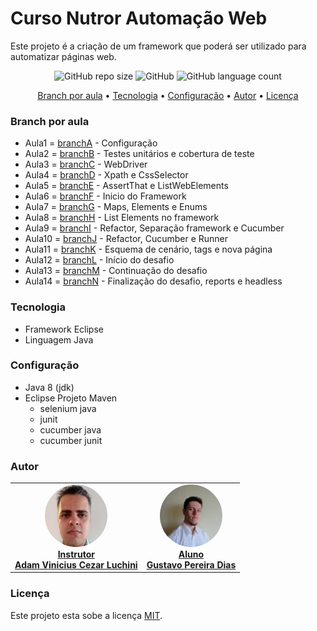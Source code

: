 # Curso Nutror Automação Web

Este projeto é a criação de um framework que poderá ser utilizado para automatizar páginas web.

<p align="center">
	<img alt="GitHub repo size" src="https://img.shields.io/github/repo-size/gpd38/cursoNutrorAutomacaoWeb">
	<img alt="GitHub" src="https://img.shields.io/github/license/gpd38/cursoNutrorAutomacaoWeb">
	<img alt="GitHub language count" src="https://img.shields.io/github/languages/count/gpd38/cursoNutrorAutomacaoWeb">
</p>

<p align="center">
	<a href="#Branch por aula">Branch por aula</a> •
	<a href="#Tecnologia">Tecnologia</a> •
	<a href="#Configuração">Configuração</a> •
	<a href="#Autor">Autor</a> •
	<a href="#Licença">Licença</a>
</p>

### Branch por aula

* Aula1 = [branchA](https://github.com/gpd38/cursoNutrorAutomacaoWeb/tree/branchA) - Configuração
* Aula2 = [branchB](https://github.com/gpd38/cursoNutrorAutomacaoWeb/tree/branchB) - Testes unitários e cobertura de teste
* Aula3 = [branchC](https://github.com/gpd38/cursoNutrorAutomacaoWeb/tree/branchC) - WebDriver
* Aula4 = [branchD](https://github.com/gpd38/cursoNutrorAutomacaoWeb/tree/branchD) - Xpath e CssSelector
* Aula5 = [branchE](https://github.com/gpd38/cursoNutrorAutomacaoWeb/tree/branchE) - AssertThat e ListWebElements
* Aula6 = [branchF](https://github.com/gpd38/cursoNutrorAutomacaoWeb/tree/branchF) - Inicio do Framework
* Aula7 = [branchG](https://github.com/gpd38/cursoNutrorAutomacaoWeb/tree/branchG) - Maps, Elements e Enums
* Aula8 = [branchH](https://github.com/gpd38/cursoNutrorAutomacaoWeb/tree/branchH) - List Elements no framework
* Aula9 = [branchI](https://github.com/gpd38/cursoNutrorAutomacaoWeb/tree/branchI) - Refactor, Separação framework e Cucumber
* Aula10 = [branchJ](https://github.com/gpd38/cursoNutrorAutomacaoWeb/tree/branchJ) - Refactor, Cucumber e Runner
* Aula11 = [branchK](https://github.com/gpd38/cursoNutrorAutomacaoWeb/tree/branchK) - Esquema de cenário, tags e nova página
* Aula12 = [branchL](https://github.com/gpd38/cursoNutrorAutomacaoWeb/tree/branchL) - Início do desafio
* Aula13 = [branchM](https://github.com/gpd38/cursoNutrorAutomacaoWeb/tree/branchM) - Continuação do desafio
* Aula14 = [branchN](https://github.com/gpd38/cursoNutrorAutomacaoWeb/tree/branchN) - Finalização do desafio, reports e headless

### Tecnologia

* Framework Eclipse
* Linguagem Java

### Configuração

* Java 8 (jdk)
* Eclipse Projeto Maven
	- selenium java
	- junit
	- cucumber java
	- cucumber junit

### Autor

<table>
	<tr>
		<td align="center">
			<a href="https://www.linkedin.com/in/adamviniciusqa/">
				<img style="border-radius: 50%;" src="https://raw.githubusercontent.com/gpd38/cursoNutrorAutomacaoWeb/master/img/adam.png" width="100px;" alt=""/>
				<br /><b>Instrutor<br>Adam Vinicius Cezar Luchini</b>
			</a>
			<br />
		</td>
		<td align="center">
			<a href="https://www.linkedin.com/in/gustavopereiradias">
				<img style="border-radius: 50%;" src="https://raw.githubusercontent.com/gpd38/cursoNutrorAutomacaoWeb/master/img/gustavo.png" width="100px;" alt=""/>
				<br /><b>Aluno<br>Gustavo Pereira Dias</b>
			</a>
			<br />
		</td>
	</tr>
</table>


### Licença

Este projeto esta sobe a licença [MIT](./LICENSE).